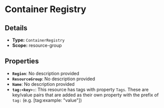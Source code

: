 # Container Registry

## Details

- **Type:** `ContainerRegistry`
- **Scope:** resource-group

## Properties

- **`Region`**: No description provided
- **`ResourceGroup`**: No description provided
- **`Name`**: No description provided
- **`tag:<key>:`**: This resource has tags with property `Tags`. These are key/value pairs that are
	added as their own property with the prefix of `tag:` (e.g. [tag:example: "value"]) 
